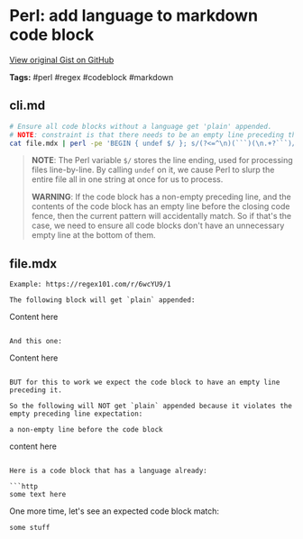 # Perl: add language to markdown code block 

[View original Gist on GitHub](https://gist.github.com/Integralist/bc358eb37de04fa536e34fcc4a7e8cba)

**Tags:** #perl #regex #codeblock #markdown

## cli.md

```bash
# Ensure all code blocks without a language get 'plain' appended.
# NOTE: constraint is that there needs to be an empty line preceding the code block.
cat file.mdx | perl -pe 'BEGIN { undef $/ }; s/(?<=^\n)(```)(\n.+?```)/\1plain\2/s'
```

> **NOTE**: The Perl variable `$/` stores the line ending, used for processing files line-by-line. By calling `undef` on it, we cause Perl to slurp the entire file all in one string at once for us to process.
>
> **WARNING**: If the code block has a non-empty preceding line, and the contents of the code block has an empty line before the closing code fence, then the current pattern will accidentally match. So if that's the case, we need to ensure all code blocks don't have an unnecessary empty line at the bottom of them.

## file.mdx

```mdx
Example: https://regex101.com/r/6wcYU9/1

The following block will get `plain` appended:

```
Content here
```

And this one:

```
Content here
```

BUT for this to work we expect the code block to have an empty line preceding it.

So the following will NOT get `plain` appended because it violates the empty preceding line expectation:

a non-empty line before the code block
```
content here
```

Here is a code block that has a language already:

```http
some text here
```

One more time, let's see an expected code block match:

```
some stuff
```
```

